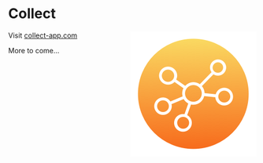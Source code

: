 # Collect

<img src="icon_128x128@2x.png" align="right">

Visit [collect-app.com](https://collect-app.com)

More to come...

